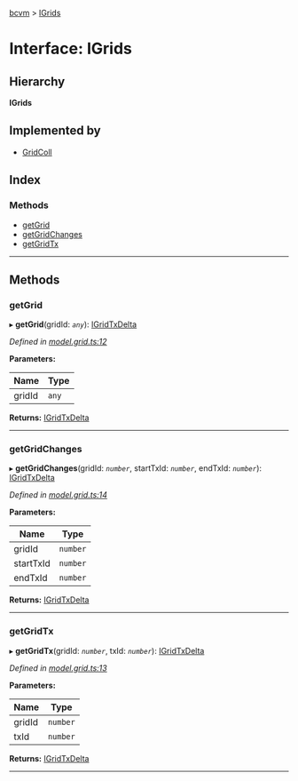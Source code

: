 [bcvm](../README.md) > [IGrids](../interfaces/igrids.md)

# Interface: IGrids

## Hierarchy

**IGrids**

## Implemented by

* [GridColl](../classes/gridcoll.md)

## Index

### Methods

* [getGrid](igrids.md#getgrid)
* [getGridChanges](igrids.md#getgridchanges)
* [getGridTx](igrids.md#getgridtx)

---

## Methods

<a id="getgrid"></a>

###  getGrid

▸ **getGrid**(gridId: *`any`*): [IGridTxDelta](igridtxdelta.md)

*Defined in [model.grid.ts:12](https://github.com/boardwalktech/Boardwalk-Client-Virtual-Machine-JS/blob/bd51c2e/typescript/src/model.grid.ts#L12)*

**Parameters:**

| Name | Type |
| ------ | ------ |
| gridId | `any` |

**Returns:** [IGridTxDelta](igridtxdelta.md)

___
<a id="getgridchanges"></a>

###  getGridChanges

▸ **getGridChanges**(gridId: *`number`*, startTxId: *`number`*, endTxId: *`number`*): [IGridTxDelta](igridtxdelta.md)

*Defined in [model.grid.ts:14](https://github.com/boardwalktech/Boardwalk-Client-Virtual-Machine-JS/blob/bd51c2e/typescript/src/model.grid.ts#L14)*

**Parameters:**

| Name | Type |
| ------ | ------ |
| gridId | `number` |
| startTxId | `number` |
| endTxId | `number` |

**Returns:** [IGridTxDelta](igridtxdelta.md)

___
<a id="getgridtx"></a>

###  getGridTx

▸ **getGridTx**(gridId: *`number`*, txId: *`number`*): [IGridTxDelta](igridtxdelta.md)

*Defined in [model.grid.ts:13](https://github.com/boardwalktech/Boardwalk-Client-Virtual-Machine-JS/blob/bd51c2e/typescript/src/model.grid.ts#L13)*

**Parameters:**

| Name | Type |
| ------ | ------ |
| gridId | `number` |
| txId | `number` |

**Returns:** [IGridTxDelta](igridtxdelta.md)

___

